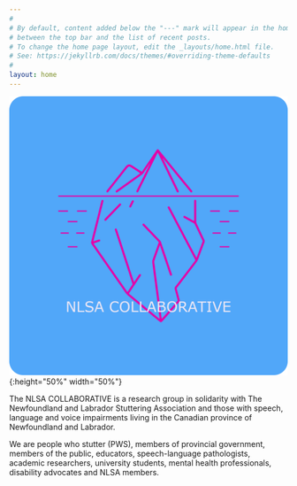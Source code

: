 ```yaml
---
#
# By default, content added below the "---" mark will appear in the home page
# between the top bar and the list of recent posts.
# To change the home page layout, edit the _layouts/home.html file.
# See: https://jekyllrb.com/docs/themes/#overriding-theme-defaults
#
layout: home
---
```

![image of iceberg](noun_Iceberg_2258187_logo.png){:height="50%" width="50%"}

The NLSA COLLABORATIVE is a research group in solidarity with The Newfoundland and Labrador Stuttering Association and those with speech, language and voice impairments living in the Canadian province of Newfoundland and Labrador.

We are people who stutter (PWS), members of provincial government, members of the public, educators, speech-language pathologists, academic researchers, university students, mental health professionals, disability advocates and NLSA members.
